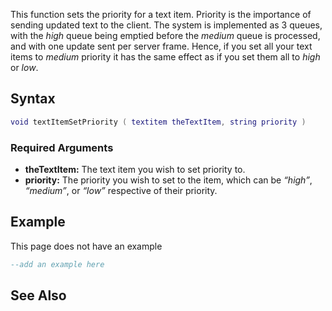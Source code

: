 This function sets the priority for a text item. Priority is the importance of sending updated text to the client. The system is implemented as 3 queues, with the *high* queue being emptied before the *medium* queue is processed, and with one update sent per server frame. Hence, if you set all your text items to *medium* priority it has the same effect as if you set them all to *high* or *low*.

Syntax
------

``` lua
void textItemSetPriority ( textitem theTextItem, string priority )              
```

### Required Arguments

-   **theTextItem:** The text item you wish to set priority to.
-   **priority:** The priority you wish to set to the item, which can be *“high”*, *“medium”*, or *“low”* respective of their priority.

Example
-------

This page does not have an example

``` lua
--add an example here
```

See Also
--------
